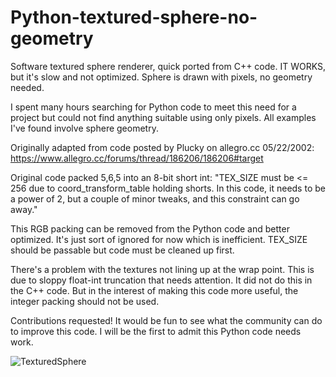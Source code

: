 # Python-textured-sphere-no-geometry

Software textured sphere renderer, quick ported from C++ code. IT WORKS, but it's slow and not optimized. Sphere is drawn with pixels, no geometry needed. 

I spent many hours searching for Python code to meet this need for a project but could not find anything suitable using only pixels. All examples I've found involve sphere geometry.

Originally adapted from code posted by Plucky on allegro.cc 05/22/2002:
https://www.allegro.cc/forums/thread/186206/186206#target


Original code packed 5,6,5 into an 8-bit short int: 
"TEX_SIZE must be <= 256 due to coord_transform_table holding shorts. In this code, it needs to be a power of 2, but a couple of minor tweaks, and this constraint can go away."

This RGB packing can be removed from the Python code and better optimized. It's just sort of ignored for now which is inefficient. TEX_SIZE should be passable but code must be cleaned up first.

There's a problem with the textures not lining up at the wrap point. This is due to sloppy float-int truncation that needs attention. It did not do this in the C++ code. But in the interest of making this code more useful, the integer packing should not be used.

Contributions requested! It would be fun to see what the community can do to improve this code. I will be the first to admit this Python code needs work.

![TexturedSphere](https://github.com/Aeneas137/Python-textured-sphere-no-geometry/assets/46901366/732474b3-d29b-4f68-8635-83b233e8b266)
